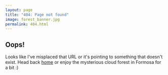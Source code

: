 ```yaml
---
layout: page
title: "404: Page not found"
image: forest_banner.jpg
permalink: 404.html
---
```


## Oops!
Looks like I've misplaced that URL or it's pointing to something that doesn't exist. Head back [home](site.baseurl) or enjoy the mysterious cloud forest in Formosa for a bit :)
